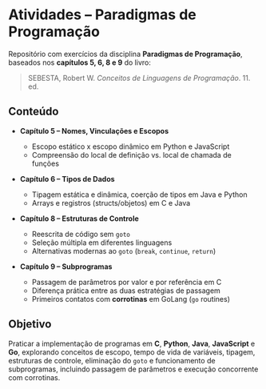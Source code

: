 # Atividades – Paradigmas de Programação  

Repositório com exercícios da disciplina **Paradigmas de Programação**, baseados nos **capítulos 5, 6, 8 e 9** do livro:  

> SEBESTA, Robert W. *Conceitos de Linguagens de Programação*. 11. ed.  

## Conteúdo  

- **Capítulo 5 – Nomes, Vinculações e Escopos**  
  - Escopo estático x escopo dinâmico em Python e JavaScript  
  - Compreensão do local de definição vs. local de chamada de funções  

- **Capítulo 6 – Tipos de Dados**  
  - Tipagem estática e dinâmica, coerção de tipos em Java e Python  
  - Arrays e registros (structs/objetos) em C e Java  

- **Capítulo 8 – Estruturas de Controle**  
  - Reescrita de código sem `goto`  
  - Seleção múltipla em diferentes linguagens  
  - Alternativas modernas ao `goto` (`break`, `continue`, `return`)  

- **Capítulo 9 – Subprogramas**  
  - Passagem de parâmetros por valor e por referência em C  
  - Diferença prática entre as duas estratégias de passagem  
  - Primeiros contatos com **corrotinas** em GoLang (`go` routines)  

## Objetivo  

Praticar a implementação de programas em **C**, **Python**, **Java**, **JavaScript** e **Go**, explorando conceitos de escopo, tempo de vida de variáveis, tipagem, estruturas de controle, eliminação do `goto` e funcionamento de subprogramas, incluindo passagem de parâmetros e execução concorrente com corrotinas.  
